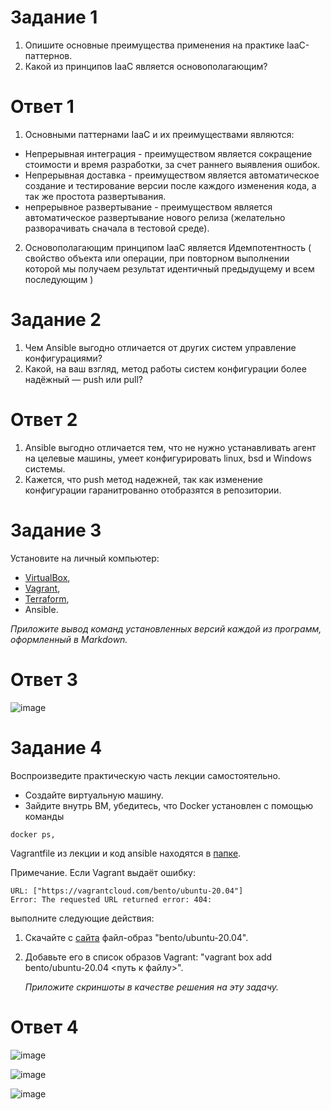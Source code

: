 
# Задание 1

1. Опишите основные преимущества применения на практике IaaC-паттернов.
2. Какой из принципов IaaC является основополагающим?

# Ответ 1

1. Основными паттернами IaaC и их преимуществами являются:
- Непрерывная интеграция - преимуществом является  сокращение стоимости и время разработки, за счет раннего выявления ошибок.
- Непрерывная доставка - преимуществом является автоматическое создание и тестирование версии после каждого изменения кода, а так же простота развертывания.
- непрерывное развертывание - преимуществом является автоматическое развертывание нового релиза (желательно разворачивать сначала в тестовой среде).
2. Основополагающим принципом IaaC является Идемпотентность ( свойство объекта или операции, при повторном выполнении которой мы получаем результат идентичный предыдущему и всем последующим )

# Задание 2

1. Чем Ansible выгодно отличается от других систем управление конфигурациями?
2. Какой, на ваш взгляд, метод работы систем конфигурации более надёжный — push или pull?

# Ответ 2

1. Ansible выгодно отличается тем, что не нужно устанавливать агент на целевые машины, умеет конфигурировать linux, bsd и Windows системы.
2. Кажется, что push метод надежней, так как изменение конфигурации гаранитрованно отобразятся в репозитории.

# Задание 3 

Установите на личный компьютер:

- [VirtualBox](https://www.virtualbox.org/),
- [Vagrant](https://github.com/netology-code/devops-materials),
- [Terraform](https://github.com/netology-code/devops-materials/blob/master/README.md),
- Ansible.

*Приложите вывод команд установленных версий каждой из программ, оформленный в Markdown.*

# Ответ 3

![image](https://github.com/Kirill-Gryzhin/devops-netology/assets/137723281/6a82efc0-e421-4376-b34f-071444ad6939)


# Задание 4

Воспроизведите практическую часть лекции самостоятельно.

- Создайте виртуальную машину.
- Зайдите внутрь ВМ, убедитесь, что Docker установлен с помощью команды
```
docker ps,
```
Vagrantfile из лекции и код ansible находятся в [папке](https://github.com/netology-code/virt-homeworks/tree/virt-11/05-virt-02-iaac/src).

Примечание. Если Vagrant выдаёт ошибку:
```
URL: ["https://vagrantcloud.com/bento/ubuntu-20.04"]     
Error: The requested URL returned error: 404:
```

выполните следующие действия:

1. Скачайте с [сайта](https://app.vagrantup.com/bento/boxes/ubuntu-20.04) файл-образ "bento/ubuntu-20.04".
2. Добавьте его в список образов Vagrant: "vagrant box add bento/ubuntu-20.04 <путь к файлу>".

   *Приложите скриншоты в качестве решения на эту задачу.*

# Ответ 4

![image](https://github.com/Kirill-Gryzhin/devops-netology/assets/137723281/2b5d88f5-165a-4026-8d87-ac2ab3b74dc8)

![image](https://github.com/Kirill-Gryzhin/devops-netology/assets/137723281/72d891b9-cc9b-447f-b3d2-71e9609c539c)

![image](https://github.com/Kirill-Gryzhin/devops-netology/assets/137723281/3994be26-89df-4b15-89fe-b2f03c712af1)

